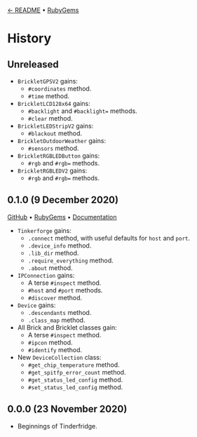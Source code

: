 [← README](README.md) • [RubyGems](https://rubygems.org/gems/tinderfridge/versions)

# History

## Unreleased

* `BrickletGPSV2` gains:
    * `#coordinates` method.
    * `#time` method.
* `BrickletLCD128x64` gains:
    * `#backlight` and `#backlight=` methods.
    * `#clear` method.
* `BrickletLEDStripV2` gains:
    * `#blackout` method.
* `BrickletOutdoorWeather` gains:
    * `#sensors` method.
* `BrickletRGBLEDButton` gains:
    * `#rgb` and `#rgb=` methods.
* `BrickletRGBLEDV2` gains:
    * `#rgb` and `#rgb=` methods.

## 0.1.0 (9 December 2020)
[GitHub](https://github.com/lllisteu/tinderfridge/releases/tag/v0.1.0) • [RubyGems](https://rubygems.org/gems/tinderfridge/versions/0.1.0) • [Documentation](https://www.rubydoc.info/gems/tinderfridge/0.1.0)

* `Tinkerforge` gains:
    * `.connect` method, with useful defaults for `host` and `port`.
    * `.device_info` method.
    * `.lib_dir` method.
    * `.require_everything` method.
    * `.about` method.
* `IPConnection` gains:
    * A terse `#inspect` method.
    * `#host` and `#port` methods.
    * `#discover` method.
* `Device` gains:
    * `.descendants` method.
    * `.class_map` method.
* All Brick and Bricklet classes gain:
    * A terse `#inspect` method.
    * `#ipcon` method.
    * `#identify` method.
* New `DeviceCollection` class:
    * `#get_chip_temperature` method.
    * `#get_spitfp_error_count` method.
    * `#get_status_led_config` method.
    * `#set_status_led_config` method.

## 0.0.0 (23 November 2020)

 * Beginnings of Tinderfridge.
